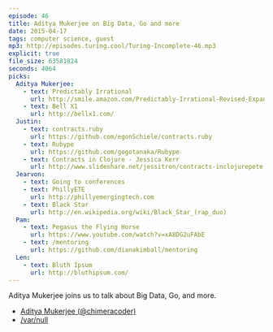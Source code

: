 ```yaml
---
episode: 46
title: Aditya Mukerjee on Big Data, Go and more
date: 2015-04-17
tags: computer science, guest
mp3: http://episodes.turing.cool/Turing-Incomplete-46.mp3
explicit: true
file_size: 63581824
seconds: 4064
picks:
  Aditya Mukerjee:
    - text: Predictably Irrational
      url: http://smile.amazon.com/Predictably-Irrational-Revised-Expanded-Decisions/dp/0061353248/ref=sr_1_1?ie=UTF8&qid=1428704392&sr=8-1
    - text: Bell X1
      url: http://bellx1.com/
  Justin:
    - text: contracts.ruby
      url: https://github.com/egonSchiele/contracts.ruby
    - text: Rubype
      url: https://github.com/gogotanaka/Rubype
    - text: Contracts in Clojure - Jessica Kerr
      url: http://www.slideshare.net/jessitron/contracts-inclojurepete
  Jearvon:
    - text: Going to conferences
    - text: PhillyETE
      url: http://phillyemergingtech.com
    - text: Black Star
      url: http://en.wikipedia.org/wiki/Black_Star_(rap_duo)
  Pam:
    - text: Pegasus the Flying Horse
      url: https://www.youtube.com/watch?v=xA8DG2uFAbE
    - text: /mentoring
      url: https://github.com/dianakimball/mentoring
  Len:
    - text: Bluth Ipsum
      url: http://bluthipsum.com/
---
```


Aditya Mukerjee joins us to talk about Big Data, Go, and more.

* [Aditya Mukerjee (@chimeracoder)](https://twitter.com/chimeracoder)
* [/var/null](http://varnull.adityamukerjee.net/)
